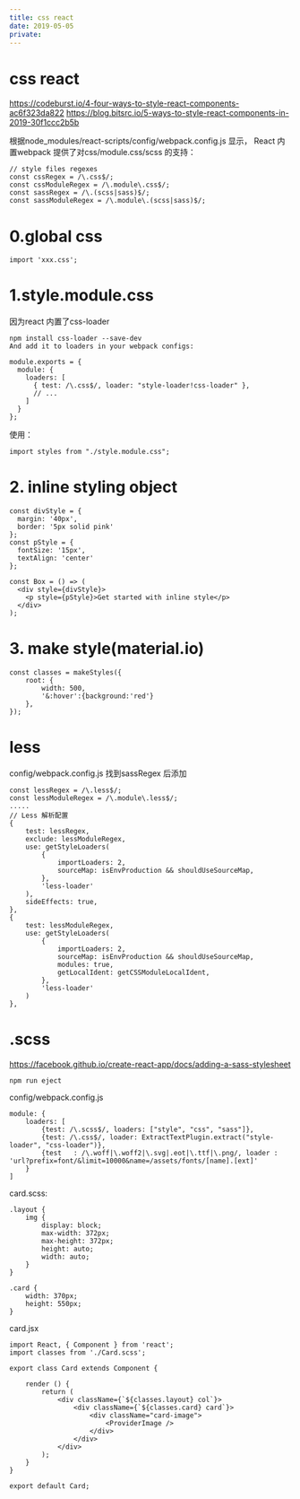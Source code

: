 ```yaml
---
title: css react
date: 2019-05-05
private:
---
```

# css react
https://codeburst.io/4-four-ways-to-style-react-components-ac6f323da822
https://blog.bitsrc.io/5-ways-to-style-react-components-in-2019-30f1ccc2b5b

根据node_modules/react-scripts/config/webpack.config.js 显示， React 内置webpack 提供了对css/module.css/scss 的支持：

    // style files regexes
    const cssRegex = /\.css$/;
    const cssModuleRegex = /\.module\.css$/;
    const sassRegex = /\.(scss|sass)$/;
    const sassModuleRegex = /\.module\.(scss|sass)$/;

# 0.global css

    import 'xxx.css';

# 1.style.module.css
因为react 内置了css-loader

    npm install css-loader --save-dev
    And add it to loaders in your webpack configs:

    module.exports = {
      module: {
        loaders: [
          { test: /\.css$/, loader: "style-loader!css-loader" },
          // ...
        ]
      }
    };

使用：

    import styles from "./style.module.css";

# 2. inline styling object

    const divStyle = {
      margin: '40px',
      border: '5px solid pink'
    };
    const pStyle = {
      fontSize: '15px',
      textAlign: 'center'
    };
    
    const Box = () => (
      <div style={divStyle}>
        <p style={pStyle}>Get started with inline style</p>
      </div>
    );

# 3. make style(material.io)
    const classes = makeStyles({
        root: {
            width: 500,
            '&:hover':{background:'red'}
        },
    });

# less
config/webpack.config.js 找到sassRegex 后添加

    const lessRegex = /\.less$/;
    const lessModuleRegex = /\.module\.less$/;
    .....
    // Less 解析配置
    {
        test: lessRegex,
        exclude: lessModuleRegex,
        use: getStyleLoaders(
            {
                importLoaders: 2,
                sourceMap: isEnvProduction && shouldUseSourceMap,
            },
            'less-loader'
        ),
        sideEffects: true,
    },
    {
        test: lessModuleRegex,
        use: getStyleLoaders(
            {
                importLoaders: 2,
                sourceMap: isEnvProduction && shouldUseSourceMap,
                modules: true,
                getLocalIdent: getCSSModuleLocalIdent,
            },
            'less-loader'
        )
    },


# .scss
https://facebook.github.io/create-react-app/docs/adding-a-sass-stylesheet

    npm run eject 

config/webpack.config.js

    module: {
        loaders: [
            {test: /\.scss$/, loaders: ["style", "css", "sass"]},
            {test: /\.css$/, loader: ExtractTextPlugin.extract("style-loader", "css-loader")},
            {test   : /\.woff|\.woff2|\.svg|.eot|\.ttf|\.png/, loader : 'url?prefix=font/&limit=10000&name=/assets/fonts/[name].[ext]'
        }
    ]

card.scss:

    .layout {
        img {
            display: block;
            max-width: 372px;
            max-height: 372px;
            height: auto;
            width: auto;
        }
    }

    .card {
        width: 370px;
        height: 550px;
    }

card.jsx

    import React, { Component } from 'react';
    import classes from './Card.scss';

    export class Card extends Component {

        render () {
            return (
                <div className={`${classes.layout} col`}>
                    <div className={`${classes.card} card`}>
                        <div className="card-image">
                            <ProviderImage />
                        </div>
                    </div>
                </div>
            );
        }
    }

    export default Card;
